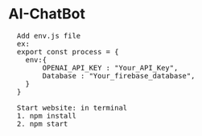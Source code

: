 # AI-ChatBot
<pre>
  Add env.js file
  ex:
  export const process = {
    env:{
        OPENAI_API_KEY : "Your_API_Key",
        Database : "Your_firebase_database",
    }
  }

  Start website: in terminal
  1. npm install
  2. npm start
</pre>

